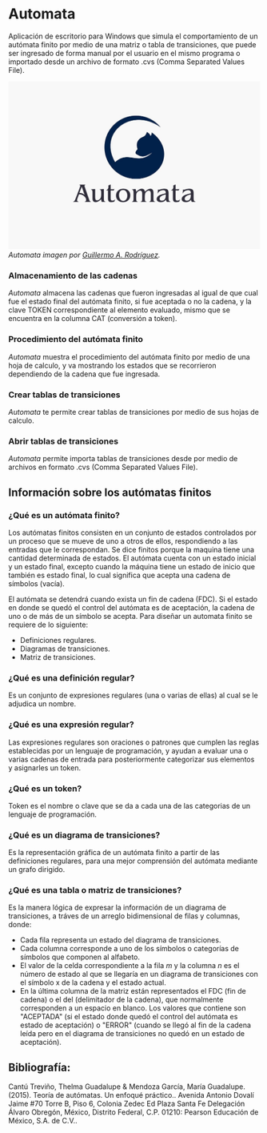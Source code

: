 # Automata

Aplicación de escritorio para Windows que simula el comportamiento de un autómata finito por medio de una matriz o tabla de transiciones, que puede ser ingresado de forma manual por el usuario en el mismo programa o importado desde un archivo de formato .cvs (Comma Separated Values File).

![Imagen de Automata](img/AutomataOfficialLogo510HeightTitle.jpg)
*Automata imagen por [Guillermo A. Rodríguez][gar].*

### Almacenamiento de las cadenas

*Automata* almacena las cadenas que fueron ingresadas al igual de que cual fue el estado final del autómata finito, si fue aceptada o no la cadena, y la clave TOKEN correspondiente al elemento evaluado, mismo que se encuentra en la columna CAT (conversión a token).

### Procedimiento del autómata finito

*Automata* muestra el procedimiento del autómata finito por medio de una hoja de calculo, y va mostrando los estados que se recorrieron dependiendo de la cadena que fue ingresada. 

### Crear tablas de transiciones

*Automata* te permite crear tablas de transiciones por medio de sus hojas de calculo.

### Abrir tablas de transiciones

*Automata* permite importa tablas de transiciones desde por medio de archivos en formato .cvs (Comma Separated Values File).


## Información sobre los autómatas finitos

### ¿Qué es un autómata finito?

Los autómatas finitos consisten en un conjunto de estados controlados por un proceso que se mueve de uno a otros de ellos, respondiendo a las entradas que le correspondan. 
Se dice finitos porque la maquina tiene una cantidad determinada de estados. 
El autómata cuenta con un estado inicial y un estado final, excepto cuando la máquina tiene un estado de inicio que también es estado final, lo cual significa que acepta una cadena de símbolos (vacía).


El autómata se detendrá cuando exista un fin de cadena (FDC). Si el estado en donde se quedó el control del autómata es de aceptación, la cadena de uno o de más de un símbolo se acepta.
Para diseñar un automata finito se requiere de lo siguiente:

* Definiciones regulares.
* Diagramas de transiciones.
* Matriz de transiciones.

### ¿Qué es una definición regular?
Es un conjunto de expresiones regulares (una o varias de ellas) al cual se le adjudica un nombre.

### ¿Qué es una expresión regular?
Las expresiones regulares son oraciones o patrones que cumplen las reglas establecidas por un lenguaje de programación, y ayudan a evaluar una o varias cadenas de entrada para posteriormente categorizar sus elementos y asignarles un token.

### ¿Qué es un token?
Token es el nombre o clave que se da a cada una de las categorias de un lenguaje de programación.

### ¿Qué es un diagrama de transiciones?
Es la representación gráfica de un autómata finito a partir de las definiciones regulares, para una mejor comprensión del autómata mediante un grafo dirigido.

### ¿Qué es una tabla o matriz de transiciones?
Es la manera lógica de expresar la información de un diagrama de transiciones, a tráves de un arreglo bidimensional de filas y columnas, donde:
* Cada fila representa un estado del diagrama de transiciones.
* Cada columna corresponde a uno de los símbolos o categorías de símbolos que componen al alfabeto.
* El valor de la celda correspondiente a la fila *m* y la columna *n* es el número de estado al que se llegaría en un diagrama de transiciones con el símbolo x de la cadena y el estado actual.
* En la última columna de la matriz están representados el FDC (fin de cadena) o el del (delimitador de la cadena), que normalmente corresponden a un espacio en blanco. Los valores que contiene son "ACEPTADA" (si el estado donde quedó el control del autómata es estado de aceptación) o  "ERROR" (cuando se llegó al fin de la cadena leída pero en el diagrama de transiciones no quedó en un estado de aceptación).


## Bibliografía:

Cantú Treviño, Thelma Guadalupe & Mendoza García, María Guadalupe. (2015). Teoría de autómatas. Un enfoqué práctico.. Avenida Antonio Dovalí Jaime #70 Torre B, Piso 6, Colonia Zedec Ed Plaza Santa Fe Delegación Álvaro Obregón, México, Distrito Federal, C.P. 01210: Pearson Educación de México, S.A. de C.V..

[gar]: https://github.com/Abneed
